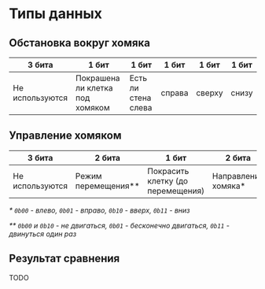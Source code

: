 # Типы данных

## Обстановка вокруг хомяка

|3 бита         |1 бит                          |1 бит              |1 бит |1 бит |1 бит|
|---------------|-------------------------------|-------------------|------|------|-----|
|Не используются|Покрашена ли клетка под хомяком|Есть ли стена слева|справа|сверху|снизу|

## Управление хомяком

|3 бита         |2 бита               |1 бит                            |2 бита              |
|---------------|---------------------|---------------------------------|--------------------|
|Не используются|Режим перемещения\*\*|Покрасить клетку (до перемещения)|Направление хомяка\*|

*\* `0b00` - влево, `0b01` - вправо, `0b10` - вверх, `0b11` - вниз*

*\*\* `0b00` и `0b10` - не двигаться, `0b01` - бесконечно двигаться, `0b11` - двинуться один раз*

## Результат сравнения

TODO